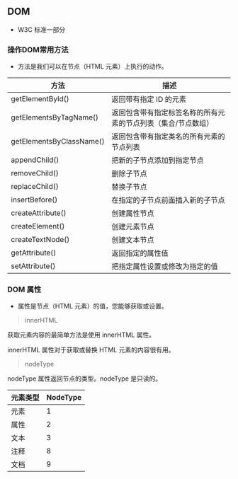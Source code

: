 ## DOM
*   W3C 标准一部分

### 操作DOM常用方法

-   方法是我们可以在节点（HTML 元素）上执行的动作。

| 方法 | 描述 |
|--- | --- |
| getElementById() | 返回带有指定 ID 的元素 |
| getElementsByTagName() | 返回包含带有指定标签名称的所有元素的节点列表（集合/节点数组） |
| getElementsByClassName() | 返回包含带有指定类名的所有元素的节点列表 |
| appendChild() | 把新的子节点添加到指定节点 |
| removeChild() | 删除子节点 |
| replaceChild() | 替换子节点 |
| insertBefore() | 在指定的子节点前面插入新的子节点 |
| createAttribute() | 创建属性节点 |
| createElement() | 创建元素节点 |
| createTextNode() | 创建文本节点 |
| getAttribute() | 返回指定的属性值 |
| setAttribute() | 把指定属性设置或修改为指定的值 |


### DOM 属性

-   属性是节点（HTML 元素）的值，您能够获取或设置。

>   innerHTML

获取元素内容的最简单方法是使用 innerHTML 属性。

innerHTML 属性对于获取或替换 HTML 元素的内容很有用。

>   nodeType

nodeType 属性返回节点的类型。nodeType 是只读的。

| 元素类型 | NodeType |
| --- | --- |
| 元素 | 	1 |
| 属性 | 2 |
| 文本 | 3 |
| 注释 | 8 |
| 文档 | 9 |
